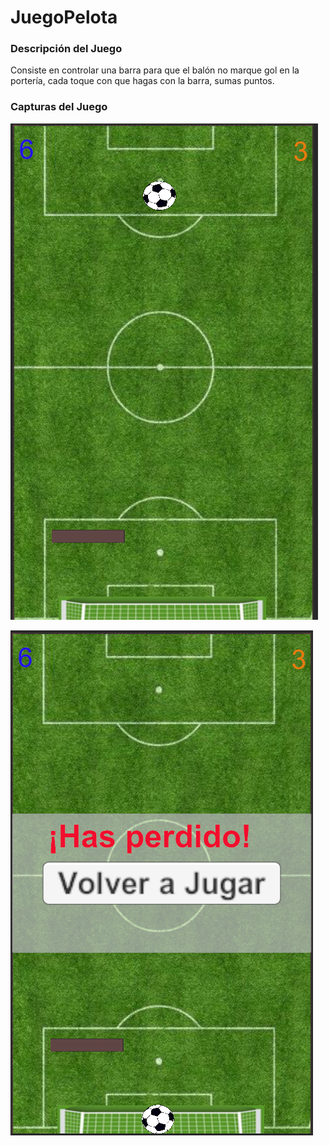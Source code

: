 # JuegoPelota

### Descripción del Juego
Consiste en controlar una barra para que el balón no marque gol en la portería, cada toque con que hagas con la barra, sumas puntos.

### Capturas del Juego

![Alt text](https://github.com/Marco0705/JuegoPelota/blob/main/screenshots_images/1.png?raw=true)

![Alt text](https://github.com/Marco0705/JuegoPelota/blob/main/screenshots_images/2.png?raw=true)